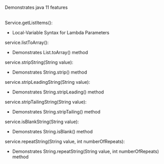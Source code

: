 Demonstrates java 11 features <br/><br/>

Service.getListItems():
-  Local-Variable Syntax for Lambda Parameters

 service.listToArray():
-  Demonstrates List.toArray() method

 service.stripString(String value):
 - Demonstrates String.strip() method

 service.stripLeadingString(String value):
 - Demonstrates String.stripLeading() method

  service.stripTailingString(String value):
 - Demonstrates String.stripTailing() method

  service.isBlankString(String value):
 - Demonstrates String.isBlank() method

  service.repeatString(String value, int numberOfRepeats):
 - Demonstrates String.repeatString(String value, int numberOfRepeats) method
